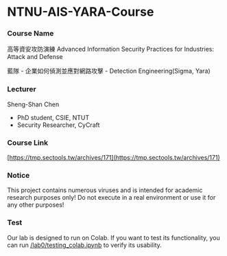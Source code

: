 # NTNU-AIS-YARA-Course

### Course Name

高等資安攻防演練
Advanced Information Security Practices for Industries: Attack and Defense

藍隊 - 企業如何偵測並應對網路攻擊 - Detection Engineering(Sigma, Yara)

### Lecturer

Sheng-Shan Chen
- PhD student, CSIE, NTUT
- Security Researcher, CyCraft

### Course Link

[https://tmp.sectools.tw/archives/171](https://tmp.sectools.tw/archives/171)

### Notice

This project contains numerous viruses and is intended for academic research purposes only! Do not execute in a real environment or use it for any other purposes!

### Test

Our lab is designed to run on Colab. If you want to test its functionality, you can run [/lab0/testing_colab.ipynb](/lab0/testing_colab.ipynb) to verify its usability.